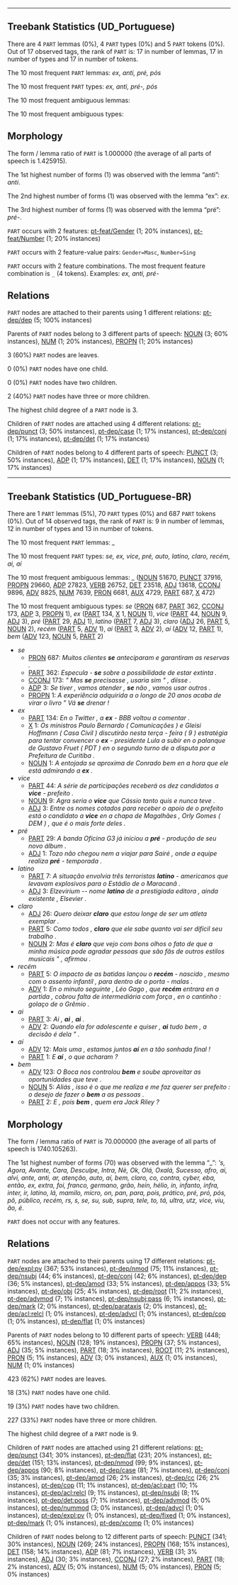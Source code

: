 

--------------------------------------------------------------------------------

## Treebank Statistics (UD_Portuguese)

There are 4 `PART` lemmas (0%), 4 `PART` types (0%) and 5 `PART` tokens (0%).
Out of 17 observed tags, the rank of `PART` is: 17 in number of lemmas, 17 in number of types and 17 in number of tokens.

The 10 most frequent `PART` lemmas: <em>ex, anti, pré, pós</em>

The 10 most frequent `PART` types:  <em>ex, anti, pré-, pós</em>

The 10 most frequent ambiguous lemmas: 

The 10 most frequent ambiguous types:  



## Morphology

The form / lemma ratio of `PART` is 1.000000 (the average of all parts of speech is 1.425915).

The 1st highest number of forms (1) was observed with the lemma “anti”: <em>anti</em>.

The 2nd highest number of forms (1) was observed with the lemma “ex”: <em>ex</em>.

The 3rd highest number of forms (1) was observed with the lemma “pré”: <em>pré-</em>.

`PART` occurs with 2 features: [pt-feat/Gender]() (1; 20% instances), [pt-feat/Number]() (1; 20% instances)

`PART` occurs with 2 feature-value pairs: `Gender=Masc`, `Number=Sing`

`PART` occurs with 2 feature combinations.
The most frequent feature combination is `_` (4 tokens).
Examples: <em>ex, anti, pré-</em>


## Relations

`PART` nodes are attached to their parents using 1 different relations: [pt-dep/dep]() (5; 100% instances)

Parents of `PART` nodes belong to 3 different parts of speech: [NOUN]() (3; 60% instances), [NUM]() (1; 20% instances), [PROPN]() (1; 20% instances)

3 (60%) `PART` nodes are leaves.

0 (0%) `PART` nodes have one child.

0 (0%) `PART` nodes have two children.

2 (40%) `PART` nodes have three or more children.

The highest child degree of a `PART` node is 3.

Children of `PART` nodes are attached using 4 different relations: [pt-dep/punct]() (3; 50% instances), [pt-dep/case]() (1; 17% instances), [pt-dep/conj]() (1; 17% instances), [pt-dep/det]() (1; 17% instances)

Children of `PART` nodes belong to 4 different parts of speech: [PUNCT]() (3; 50% instances), [ADP]() (1; 17% instances), [DET]() (1; 17% instances), [NOUN]() (1; 17% instances)



--------------------------------------------------------------------------------

## Treebank Statistics (UD_Portuguese-BR)

There are 1 `PART` lemmas (5%), 70 `PART` types (0%) and 687 `PART` tokens (0%).
Out of 14 observed tags, the rank of `PART` is: 9 in number of lemmas, 12 in number of types and 13 in number of tokens.

The 10 most frequent `PART` lemmas: <em>_</em>

The 10 most frequent `PART` types:  <em>se, ex, vice, pré, auto, latino, claro, recém, ai, aí</em>

The 10 most frequent ambiguous lemmas: <em>_</em> ([NOUN]() 51670, [PUNCT]() 37916, [PROPN]() 29660, [ADP]() 27823, [VERB]() 26752, [DET]() 23518, [ADJ]() 13618, [CCONJ]() 9896, [ADV]() 8825, [NUM]() 7639, [PRON]() 6681, [AUX]() 4729, [PART]() 687, [X]() 472)

The 10 most frequent ambiguous types:  <em>se</em> ([PRON]() 687, [PART]() 362, [CCONJ]() 173, [ADP]() 3, [PROPN]() 1), <em>ex</em> ([PART]() 134, [X]() 1, [NOUN]() 1), <em>vice</em> ([PART]() 44, [NOUN]() 9, [ADJ]() 3), <em>pré</em> ([PART]() 29, [ADJ]() 1), <em>latino</em> ([PART]() 7, [ADJ]() 3), <em>claro</em> ([ADJ]() 26, [PART]() 5, [NOUN]() 2), <em>recém</em> ([PART]() 5, [ADV]() 1), <em>ai</em> ([PART]() 3, [ADV]() 2), <em>aí</em> ([ADV]() 12, [PART]() 1), <em>bem</em> ([ADV]() 123, [NOUN]() 5, [PART]() 2)


* <em>se</em>
  * [PRON]() 687: <em>Muitos clientes <b>se</b> anteciparam e garantiram as reservas .</em>
  * [PART]() 362: <em>Especula - <b>se</b> sobre a possibilidade de estar extinta .</em>
  * [CCONJ]() 173: <em>" Mas <b>se</b> precisasse , usaria sim " , diisse .</em>
  * [ADP]() 3: <em>Se tiver , vamos atender , <b>se</b> não , vamos usar outros .</em>
  * [PROPN]() 1: <em>A experiência adquirida a o longo de 20 anos acaba de virar o livro " Vá <b>se</b> drenar !</em>
* <em>ex</em>
  * [PART]() 134: <em>En o Twitter , a <b>ex</b> - BBB voltou a comentar .</em>
  * [X]() 1: <em>Os ministros Paulo Bernardo ( Comunicações ) e Gleisi Hoffmann ( Casa Civil ) discutirão nesta terça - feira ( 9 ) estratégia para tentar convencer o <b>ex</b> - presidente Lula a subir en o palanque de Gustavo Fruet ( PDT ) en o segundo turno de a disputa por a Prefeitura de Curitiba .</em>
  * [NOUN]() 1: <em>A entojada se aproxima de Conrado bem en a hora que ele está admirando a <b>ex</b> .</em>
* <em>vice</em>
  * [PART]() 44: <em>A série de participações receberá os dez candidatos a <b>vice</b> - prefeito .</em>
  * [NOUN]() 9: <em>Agra seria o <b>vice</b> que Cássio tanto quis e nunca teve .</em>
  * [ADJ]() 3: <em>Entre os nomes cotados para receber o apoio de o prefeito está o candidato a <b>vice</b> en a chapa de Magalhães , Orly Gomes ( DEM ) , que é o mais forte deles .</em>
* <em>pré</em>
  * [PART]() 29: <em>A banda Oficina G3 já iniciou a <b>pré</b> - produção de seu novo álbum .</em>
  * [ADJ]() 1: <em>Tozo não chegou nem a viajar para Sairé , onde a equipe realiza <b>pré</b> - temporada .</em>
* <em>latino</em>
  * [PART]() 7: <em>A situação envolvia três terroristas <b>latino</b> - americanos que levavam explosivos para o Estádio de o Maracanã .</em>
  * [ADJ]() 3: <em>Elzevirium -- nome <b>latino</b> de a prestigiada editora , ainda existente , Elsevier .</em>
* <em>claro</em>
  * [ADJ]() 26: <em>Quero deixar <b>claro</b> que estou longe de ser um atleta exemplar .</em>
  * [PART]() 5: <em>Como todos , <b>claro</b> que ele sabe quanto vai ser difícil seu trabalho .</em>
  * [NOUN]() 2: <em>Mas é <b>claro</b> que vejo com bons olhos o fato de que a minha música pode agradar pessoas que são fãs de outros estilos musicais " , afirmou .</em>
* <em>recém</em>
  * [PART]() 5: <em>O impacto de as batidas lançou o <b>recém</b> - nascido , mesmo com o assento infantil , para dentro de o porta - malas .</em>
  * [ADV]() 1: <em>En o minuto seguinte , Léo Gago , que <b>recém</b> entrara en a partida , cobrou falta de intermediária com força , en o cantinho : golaço de o Grêmio .</em>
* <em>ai</em>
  * [PART]() 3: <em>Ai , <b>ai</b> , <b>ai</b> .</em>
  * [ADV]() 2: <em>Quando ela for adolescente e quiser , <b>ai</b> tudo bem , a decisão é dela " .</em>
* <em>aí</em>
  * [ADV]() 12: <em>Mais uma , estamos juntos <b>aí</b> en a tão sonhada final !</em>
  * [PART]() 1: <em>E <b>aí</b> , o que acharam ?</em>
* <em>bem</em>
  * [ADV]() 123: <em>O Boca nos controlou <b>bem</b> e soube aproveitar as oportunidades que teve .</em>
  * [NOUN]() 5: <em>Aliás , isso é o que me realiza e me faz querer ser prefeito : o desejo de fazer o <b>bem</b> a as pessoas .</em>
  * [PART]() 2: <em>E , pois <b>bem</b> , quem era Jack Riley ?</em>

## Morphology

The form / lemma ratio of `PART` is 70.000000 (the average of all parts of speech is 1740.105263).

The 1st highest number of forms (70) was observed with the lemma “_”: <em>'s, Agora, Avante, Cara, Desculpe, Intra, Nè, Ok, Olá, Oxalá, Sucesso, afro, ai, alvi, ante, anti, ar, atenção, auto, aí, bem, claro, co, contra, cyber, eba, então, ex, extra, foi, franco, germano, grão, hein, hélio, in, infanto, infra, inter, ir, latino, lá, mamilo, micro, on, pan, para, pois, prático, pré, pró, pós, pô, público, recém, rs, s, se, su, sub, supra, tele, to, tá, ultra, utz, vice, viu, ão, é</em>.

`PART` does not occur with any features.


## Relations

`PART` nodes are attached to their parents using 17 different relations: [pt-dep/expl:pv]() (367; 53% instances), [pt-dep/nmod]() (75; 11% instances), [pt-dep/nsubj]() (44; 6% instances), [pt-dep/conj]() (42; 6% instances), [pt-dep/dep]() (36; 5% instances), [pt-dep/amod]() (33; 5% instances), [pt-dep/appos]() (33; 5% instances), [pt-dep/obj]() (25; 4% instances), [pt-dep/root]() (11; 2% instances), [pt-dep/advmod]() (7; 1% instances), [pt-dep/nsubj:pass]() (6; 1% instances), [pt-dep/mark]() (2; 0% instances), [pt-dep/parataxis]() (2; 0% instances), [pt-dep/acl:relcl]() (1; 0% instances), [pt-dep/advcl]() (1; 0% instances), [pt-dep/cop]() (1; 0% instances), [pt-dep/flat]() (1; 0% instances)

Parents of `PART` nodes belong to 10 different parts of speech: [VERB]() (448; 65% instances), [NOUN]() (128; 19% instances), [PROPN]() (37; 5% instances), [ADJ]() (35; 5% instances), [PART]() (18; 3% instances), [ROOT]() (11; 2% instances), [PRON]() (5; 1% instances), [ADV]() (3; 0% instances), [AUX]() (1; 0% instances), [NUM]() (1; 0% instances)

423 (62%) `PART` nodes are leaves.

18 (3%) `PART` nodes have one child.

19 (3%) `PART` nodes have two children.

227 (33%) `PART` nodes have three or more children.

The highest child degree of a `PART` node is 9.

Children of `PART` nodes are attached using 21 different relations: [pt-dep/punct]() (341; 30% instances), [pt-dep/flat]() (231; 20% instances), [pt-dep/det]() (151; 13% instances), [pt-dep/nmod]() (99; 9% instances), [pt-dep/appos]() (90; 8% instances), [pt-dep/case]() (81; 7% instances), [pt-dep/conj]() (35; 3% instances), [pt-dep/amod]() (26; 2% instances), [pt-dep/cc]() (26; 2% instances), [pt-dep/cop]() (11; 1% instances), [pt-dep/acl:part]() (10; 1% instances), [pt-dep/acl:relcl]() (9; 1% instances), [pt-dep/nsubj]() (8; 1% instances), [pt-dep/det:poss]() (7; 1% instances), [pt-dep/advmod]() (5; 0% instances), [pt-dep/nummod]() (3; 0% instances), [pt-dep/advcl]() (1; 0% instances), [pt-dep/expl:pv]() (1; 0% instances), [pt-dep/fixed]() (1; 0% instances), [pt-dep/mark]() (1; 0% instances), [pt-dep/xcomp]() (1; 0% instances)

Children of `PART` nodes belong to 12 different parts of speech: [PUNCT]() (341; 30% instances), [NOUN]() (269; 24% instances), [PROPN]() (168; 15% instances), [DET]() (158; 14% instances), [ADP]() (81; 7% instances), [VERB]() (31; 3% instances), [ADJ]() (30; 3% instances), [CCONJ]() (27; 2% instances), [PART]() (18; 2% instances), [ADV]() (5; 0% instances), [NUM]() (5; 0% instances), [PRON]() (5; 0% instances)

